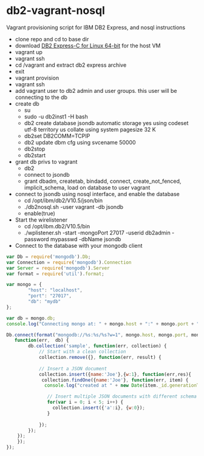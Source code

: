 db2-vagrant-nosql
=================

Vagrant provisioning script for IBM DB2 Express, and nosql instructions

* clone repo and cd to base dir
* download [DB2 Express-C for Linux 64-bit](http://www-01.ibm.com/software/data/db2/express-c/download.html) for the host VM
* vagrant up
* vagrant ssh
* cd /vagrant and extract db2 express archive
* exit
* vagrant provision
* vagrant ssh
* add vagrant user to db2 admin and user groups. this user will be connecting to the db
* create db
  * su
  * sudo -u db2inst1 -H bash
  * db2 create database jsondb automatic storage yes using codeset utf-8 territory us collate using system pagesize 32 K
  * db2set DB2COMM=TCPIP
  * db2 update dbm cfg using svcename 50000
  * db2stop
  * db2start
* grant db privs to vagrant
  * db2
  * connect to jsondb
  * grant dbadm, createtab, bindadd, connect, create_not_fenced, implicit_schema, load on database to user vagrant
* connect to jsondb using nosql interface, and enable the database
  * cd /opt/ibm/db2/V10.5/json/bin
  * ./db2nosql.sh -user vagrant -db jsondb
  * enable(true)
* Start the wirelistener
  * cd /opt/ibm.db2/V10.5/bin 
  * ./wplistener.sh -start -mongoPort 27017 -userid db2admin -password mypasswd -dbName jsondb 
* Connect to the database with your mongodb client

```javascript
var Db = require('mongodb').Db;
var Connection = require('mongodb').Connection
var Server = require('mongodb').Server
var format = require('util').format;

var mongo = {
        "host": "localhost",
        "port": "27017",
        "db": "mydb"
};

var db = mongo.db;
console.log("Connecting mongo at: " + mongo.host + ":" + mongo.port + ":" + mongo.db);

Db.connect(format("mongodb://%s:%s/%s?w=1", mongo.host, mongo.port, mongo.db), 
   function(err,  db) {
        db.collection('sample', function(err, collection) {
            // Start with a clean collection
            collection.remove({}, function(err, result) {
    
            // Insert a JSON document
            collection.insert({name:'Joe'},{w:1}, function(err,res){    
             collection.findOne({name:'Joe'}, function(err, item) {
              console.log("created at " + new Date(item._id.generationTime) + "\n")   

               // Insert multiple JSON documents with different schema
               for(var i = 0; i < 5; i++) {
                 collection.insert({'a':i}, {w:0});
               }
    
            });
        });
    });
    });
});
```
